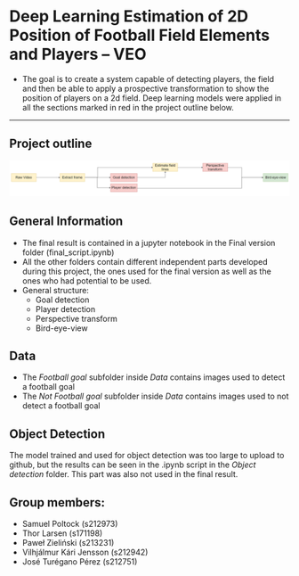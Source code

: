 # Deep Learning Estimation of 2D Position of Football Field Elements and Players – VEO

- The goal is to create a system capable of detecting players, the field and then be able to apply a prospective transformation to show the position of players on a 2d field. Deep learning models were applied in all the sections marked in red in the project outline below.
---
## Project outline
![Example screenshot](Picture1.png)
<!-- If you have screenshots you'd like to share, include them here. -->

## General Information

- The final result is contained in a jupyter notebook in the Final version folder (final_script.ipynb) 
- All the other folders contain different independent parts developed during this project, the ones used for the final version as well as the ones who had potential to be used.
- General structure:
    - Goal detection
    - Player detection
    - Perspective transform
    - Bird-eye-view



## Data
- The *Football goal* subfolder inside *Data* contains images used to detect a football goal
- The *Not Football goal* subfolder inside *Data* contains images used to not detect a football goal

## Object Detection

The model trained and used for object detection was too large to upload to github, but the results can be seen in the .ipynb script in the *Object detection* folder. This part was also not used in the final result.

## Group members:

- Samuel Poltock (s212973)
- Thor Larsen (s171198)
- Paweł Zieliński (s213231)
- Vilhjálmur Kári Jensson (s212942)
- José Turégano Pérez (s212751)


